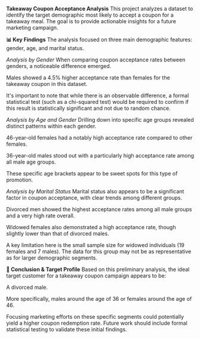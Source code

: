 **Takeaway Coupon Acceptance Analysis**
This project analyzes a dataset to identify the target demographic most likely to accept a coupon for a takeaway meal. The goal is to provide actionable insights for a future marketing campaign.

**📊 Key Findings**
The analysis focused on three main demographic features: gender, age, and marital status.

_Analysis by Gender_
When comparing coupon acceptance rates between genders, a noticeable difference emerged.

Males showed a 4.5% higher acceptance rate than females for the takeaway coupon in this dataset.

It's important to note that while there is an observable difference, a formal statistical test (such as a chi-squared test) would be required to confirm if this result is statistically significant and not due to random chance.

_Analysis by Age and Gender_
Drilling down into specific age groups revealed distinct patterns within each gender.

46-year-old females had a notably high acceptance rate compared to other females.

36-year-old males stood out with a particularly high acceptance rate among all male age groups.

These specific age brackets appear to be sweet spots for this type of promotion.

_Analysis by Marital Status_
Marital status also appears to be a significant factor in coupon acceptance, with clear trends among different groups.

Divorced men showed the highest acceptance rates among all male groups and a very high rate overall.

Widowed females also demonstrated a high acceptance rate, though slightly lower than that of divorced males.

A key limitation here is the small sample size for widowed individuals (19 females and 7 males). The data for this group may not be as representative as for larger demographic segments.

**🎯 Conclusion & Target Profile**
Based on this preliminary analysis, the ideal target customer for a takeaway coupon campaign appears to be:

A divorced male.

More specifically, males around the age of 36 or females around the age of 46.

Focusing marketing efforts on these specific segments could potentially yield a higher coupon redemption rate. Future work should include formal statistical testing to validate these initial findings.

